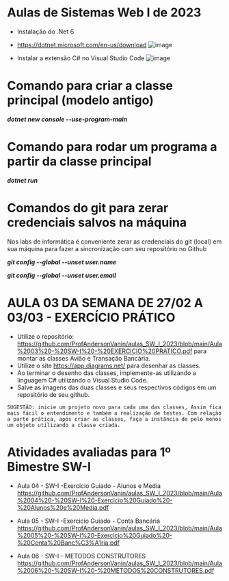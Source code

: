 # Aulas de Sistemas Web I de 2023

- Instalação do .Net 6
- https://dotnet.microsoft.com/en-us/download
![image](https://user-images.githubusercontent.com/53703505/218477205-30326e7d-0e3c-468e-ae22-1cb8dbfde2dc.png)

- Instalar a extensão C# no Visual Studio Code
![image](https://user-images.githubusercontent.com/53703505/218476983-6d0fcd4a-0568-4b83-a392-9a9a0fc431fd.png)

# Comando para criar a classe principal (modelo antigo)
**_dotnet new console --use-program-main_**
# Comando para rodar um programa a partir da classe principal
**_dotnet run_**

# Comandos do git para zerar credenciais salvos na máquina

Nos labs de informática é conveniente zerar as credenciais do git (local) em sua máquina para fazer a sincronização com seu repositório no Github

**_git config --global --unset user.name_**

**_git config --global --unset user.email_**



# AULA 03 DA SEMANA DE 27/02 A 03/03 - EXERCÍCIO PRÁTICO
- Utilize o repositório: https://github.com/ProfAndersonVanin/aulas_SW_I_2023/blob/main/Aula%2003%20-%20SW-I%20-%20EXERCICIO%20PRATICO.pdf para montar as classes Avião e Transação Bancária. 
- Utilize o site https://app.diagrams.net/ para desenhar as classes. 
- Ao terminar o desenho das classes, implemente-as utilizando a linguagem C# utilizando o Visual Studio Code. 
- Salve as imagens das duas classes e seus respectivos códigos em um repositório de seu github. 

```SUGESTÃO: inicie um projeto novo para cada uma das classes, Assim fica mais fácil o entendimento e também a realização de testes. Com relação a parte prática, após criar as classes, faça a instância de pelo menos um objeto utilizando a classe criada.```


# Atividades avaliadas para 1º Bimestre SW-I

- Aula 04 - SW-I -Exercicio Guiado - Alunos e Media
https://github.com/ProfAndersonVanin/aulas_SW_I_2023/blob/main/Aula%2004%20-%20SW-I%20-Exercicio%20Guiado%20-%20Alunos%20e%20Media.pdf

- Aula 05 - SW-I -Exercicio Guiado - Conta Bancária
https://github.com/ProfAndersonVanin/aulas_SW_I_2023/blob/main/Aula%2005%20-%20SW-I%20-Exercicio%20Guiado%20-%20Conta%20Banc%C3%A1ria.pdf

- Aula 06 - SW-I - METODOS CONSTRUTORES
https://github.com/ProfAndersonVanin/aulas_SW_I_2023/blob/main/Aula%2006%20-%20SW-I%20-%20METODOS%20CONSTRUTORES.pdf
